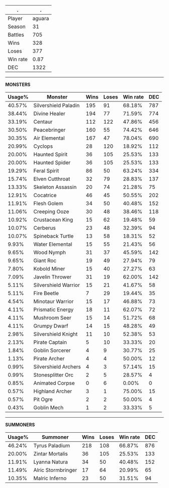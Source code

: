.|.
|-|-
Player|aguara
Season|31
Battles|705
Wins|328
Loses|377
Win rate|0.87
DEC|1322

---
**MONSTERS**

Usage%|Monster|Wins|Loses|Win rate|DEC|
-|-|-|-|-|-|
40.57%|Silvershield Paladin|195|91|68.18%|787|
38.44%|Divine Healer|194|77|71.59%|774|
33.19%|Centaur|112|122|47.86%|456|
30.50%|Peacebringer|160|55|74.42%|646|
30.35%|Air Elemental|167|47|78.04%|690|
20.99%|Cyclops|28|120|18.92%|112|
20.00%|Haunted Spirit|36|105|25.53%|133|
20.00%|Haunted Spider|36|105|25.53%|133|
19.29%|Feral Spirit|86|50|63.24%|334|
15.74%|Elven Cutthroat|32|79|28.83%|137|
13.33%|Skeleton Assassin|20|74|21.28%|75|
12.91%|Cocatrice|46|45|50.55%|202|
11.91%|Flesh Golem|34|50|40.48%|152|
11.06%|Creeping Ooze|30|48|38.46%|118|
10.92%|Crustacean King|15|62|19.48%|59|
10.07%|Cerberus|23|48|32.39%|94|
10.07%|Spineback Turtle|13|58|18.31%|52|
9.93%|Water Elemental|15|55|21.43%|56|
9.65%|Wood Nymph|31|37|45.59%|142|
9.65%|Giant Roc|19|49|27.94%|79|
7.80%|Kobold Miner|15|40|27.27%|63|
7.09%|Javelin Thrower|31|19|62.00%|142|
5.11%|Silvershield Warrior|15|21|41.67%|58|
5.11%|Fire Beetle|7|29|19.44%|35|
4.54%|Minotaur Warrior|15|17|46.88%|73|
4.11%|Prismatic Energy|18|11|62.07%|72|
4.11%|Mushroom Seer|15|14|51.72%|68|
4.11%|Grumpy Dwarf|14|15|48.28%|49|
2.98%|Silvershield Knight|11|10|52.38%|53|
2.13%|Pirate Captain|5|10|33.33%|20|
1.84%|Goblin Sorcerer|4|9|30.77%|25|
1.13%|Pirate Archer|4|4|50.00%|12|
0.99%|Silvershield Archers|4|3|57.14%|15|
0.99%|Stonesplitter Orc|2|5|28.57%|4|
0.85%|Animated Corpse|0|6|0.00%|0|
0.57%|Highland Archer|3|1|75.00%|15|
0.57%|Pit Ogre|2|2|50.00%|4|
0.43%|Goblin Mech|1|2|33.33%|5|

---
**SUMMONERS**

Usage%|Summoner|Wins|Loses|Win rate|DEC|
-|-|-|-|-|-|
46.24%|Tyrus Paladium|218|108|66.87%|876|
20.00%|Zintar Mortalis|36|105|25.53%|133|
11.91%|Lyanna Natura|34|50|40.48%|152|
11.49%|Alric Stormbringer|17|64|20.99%|65|
10.35%|Malric Inferno|23|50|31.51%|94|
